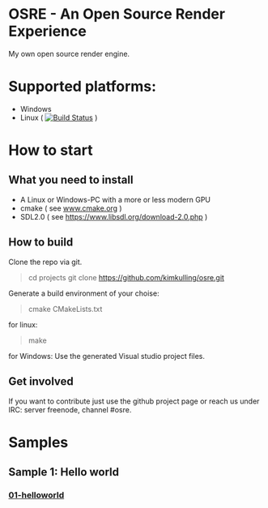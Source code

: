 # OSRE - An Open Source Render Experience
My own open source render engine.

# Supported platforms:
- Windows
- Linux ( [![Build Status](https://travis-ci.org/kimkulling/osre.png)](https://travis-ci.org/kimkulling/osre) )

# How to start
## What you need to install
- A Linux or Windows-PC with a more or less modern GPU
- cmake ( see www.cmake.org )
- SDL2.0 ( see https://www.libsdl.org/download-2.0.php )

## How to build
Clone the repo via git.
> cd projects
> git clone https://github.com/kimkulling/osre.git

Generate a build environment of your choise:
> cmake CMakeLists.txt

for linux:
> make

for Windows: Use the generated Visual studio project files.

## Get involved
If you want to contribute just use the github project page or reach us under IRC:
server freenode, channel #osre.
# Samples
## Sample 1: Hello world
### [01-helloworld](https://github.com/kimkulling/osre/blob/master/samples/00_HelloWorld/)
